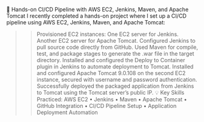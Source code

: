 🚀 Hands-on CI/CD Pipeline with AWS EC2, Jenkins, Maven, and Apache Tomcat
I recently completed a hands-on project where I set up a CI/CD pipeline using AWS EC2, Jenkins, Maven, and Apache Tomcat:
>>Provisioned EC2 instances:
One EC2 server for Jenkins.
Another EC2 server for Apache Tomcat.
>>Configured Jenkins to pull source code directly from GitHub.
>>Used Maven for compile, test, and package stages to generate the .war file in the target directory.
>>Installed and configured the Deploy to Container plugin in Jenkins to automate deployment to Tomcat.
>>Installed and configured Apache Tomcat 9.0.108 on the second EC2 instance, secured with username and password authentication.
>>Successfully deployed the packaged application from Jenkins to Tomcat using the Tomcat server’s public IP.
💡 Key Skills Practiced:
 AWS EC2 • Jenkins • Maven • Apache Tomcat • GitHub Integration • CI/CD Pipeline Setup • Application Deployment Automation
